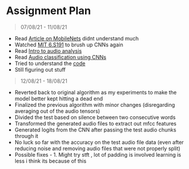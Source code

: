 # Assignment Plan
> 07/08/21 - 11/08/21
* Read [Article on MobileNets](https://medium.com/@yu4u/why-mobilenet-and-its-variants-e-g-shufflenet-are-fast-1c7048b9618d) didnt understand much 
* Watched [MIT 6.S191](https://www.youtube.com/watch?v=BUNl0To1IVw&list=RDCMUCtslD4DGH6PKyG_1gFAX7sg&start_radio=1&rv=BUNl0To1IVw&t=2&ab_channel=AlexanderAmini) to brush up CNNs again
* Read [Intro to audio analysis](https://medium.com/behavioral-signals-ai/intro-to-audio-analysis-recognizing-sounds-using-machine-learning-20fd646a0ec5) 
* Read [Audio classification using CNNs](https://medium.com/x8-the-ai-community/audio-classification-using-cnn-coding-example-f9cbd272269e)
* Tried to understand the [code](https://colab.research.google.com/drive/1A46yAHC7uGr-mKggasHbBtodZ6wYZvv1?usp=sharing)
* Still figuring out stuff 

> 12/08/21 - 18/08/21
* Reverted back to original algorithm as my experiments to make the model better kept hitting a dead end
* Finalized the previous algorithm with minor changes (disregarding averaging out of the audio tensors)
* Divided the test based on silence between two consecutive words
* Transformed the generated audio files to extract out mfcc features 
* Generated logits from the CNN after passing the test audio chunks through it 
* No luck so far with the accuracy on the test audio file data (even after reducing noise and removing audio files that were not properly split)
* Possible fixes - 1. Might try stft , lot of padding is involved learning is less i think its because of this

